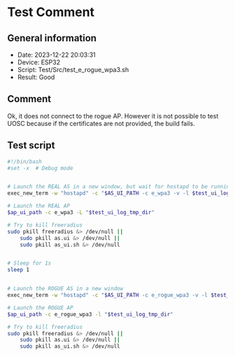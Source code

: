 # Test Comment

## General information

- Date:       2023-12-22 20:03:31
- Device:     ESP32
- Script:     Test/Src/test_e_rogue_wpa3.sh
- Result:     Good

## Comment

Ok, it does not connect to the rogue AP. However it is not possible to test UOSC because if the certificates are not provided, the build fails.

## Test script

```bash
#!/bin/bash
#set -x  # Debug mode


# Launch the REAL AS in a new window, but wait for hostapd to be running
exec_new_term -w "hostapd" -c "$AS_UI_PATH -c e_wpa3 -v -l $test_ui_log_tmp_dir"

# Launch the REAL AP
$ap_ui_path -c e_wpa3 -L "$test_ui_log_tmp_dir"

# Try to kill freeradius
sudo pkill freeradius &> /dev/null ||
    sudo pkill as.ui &> /dev/null ||
    sudo pkill as_ui.sh &> /dev/null


# Sleep for 1s
sleep 1


# Launch the ROGUE AS in a new window
exec_new_term -w "hostapd" -c "$AS_UI_PATH -c e_rogue_wpa3 -v -l $test_ui_log_tmp_dir"

# Launch the ROGUE AP
$ap_ui_path -c e_rogue_wpa3 -l "$test_ui_log_tmp_dir"

# Try to kill freeradius
sudo pkill freeradius &> /dev/null ||
    sudo pkill as.ui &> /dev/null ||
    sudo pkill as_ui.sh &> /dev/null
```
